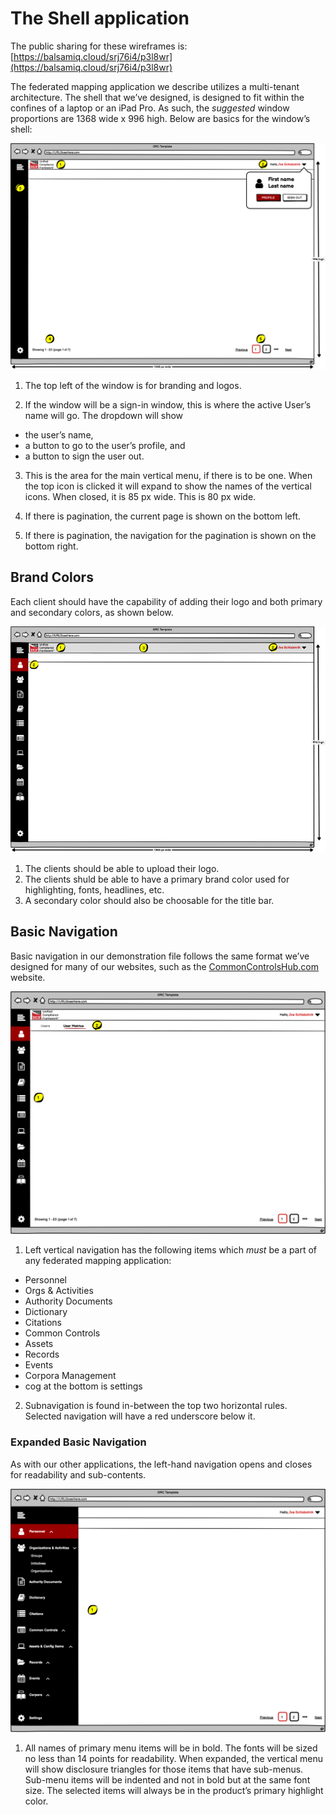 # The Shell application

The public sharing for these wireframes is: [https://balsamiq.cloud/srj76i4/p3l8wr](https://balsamiq.cloud/srj76i4/p3l8wr)

The federated mapping application we describe utilizes a multi-tenant architecture. The shell that we’ve designed, is designed to fit within the confines of a laptop or an iPad Pro. As such, the _suggested_ window proportions are 1368 wide x 996 high. Below are basics for the window’s shell:

![Window basics](../../.gitbook/assets/0%20%283%29.png)

1. The top left of the window is for branding and logos.

2. If the window will be a sign-in window, this is where the active User’s name will go. The dropdown will show

* the user’s name,
* a button to go to the user’s profile, and
* a button to sign the user out.

3. This is the area for the main vertical menu, if there is to be one. When the top icon is clicked it will expand to show the names of the vertical icons. When closed, it is 85 px wide. This is 80 px wide.

4. If there is pagination, the current page is shown on the bottom left.

5. If there is pagination, the navigation for the pagination is shown on the bottom right.

## Brand Colors

Each client should have the capability of adding their logo and both primary and secondary colors, as shown below.

![Basic shell with colors and logo placement](../../.gitbook/assets/image.png)

1.  The clients should be able to upload their logo.
2. The clients shuld be able to have a primary brand color used for highlighting, fonts, headlines, etc.
3. A secondary color should also be choosable for the title bar.

## Basic Navigation

Basic navigation in our demonstration file follows the same format we’ve designed for many of our websites, such as the [CommonControlsHub.com](https://cch.commoncontrolshub.com/) website.

![Basic navigation](../../.gitbook/assets/1%20%282%29.png)

1. Left vertical navigation has the following items which _must_ be a part of any federated mapping application:

* Personnel
* Orgs & Activities
* Authority Documents
* Dictionary
* Citations
* Common Controls
* Assets
* Records
* Events
* Corpora Management 
* cog at the bottom is settings

2. Subnavigation is found in-between the top two horizontal rules. Selected navigation will have a red underscore below it.

### Expanded Basic Navigation

As with our other applications, the left-hand navigation opens and closes for readability and sub-contents.

![Expanded basic navigation](../../.gitbook/assets/2%20%282%29.png)

1. All names of primary menu items will be in bold. The fonts will be sized no less than 14 points for readability. When expanded, the vertical menu will show disclosure triangles for those items that have sub-menus. Sub-menu items will be indented and not in bold but at the same font size. The selected items will always be in the product’s primary highlight color.

